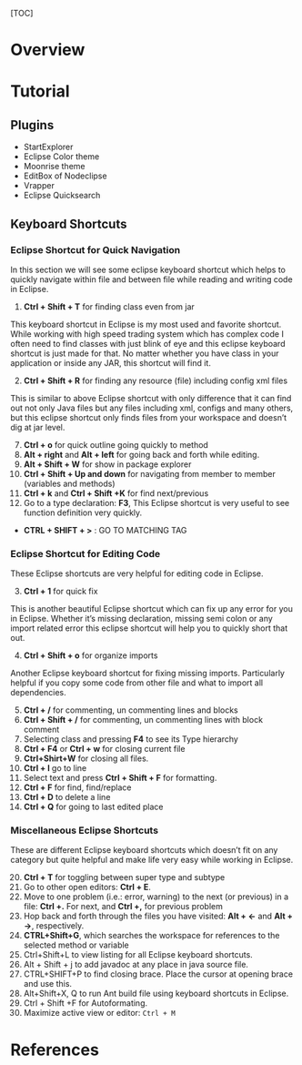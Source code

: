 [TOC]

# Overview


# Tutorial

## Plugins

- StartExplorer
- Eclipse Color theme
- Moonrise theme
- EditBox of Nodeclipse
- Vrapper
- Eclipse Quicksearch

## Keyboard Shortcuts

### Eclipse Shortcut for Quick Navigation

In this section we will see some eclipse keyboard shortcut which helps
to quickly navigate within file and between file while reading and
writing code in Eclipse.

1) **Ctrl + Shift + T** for finding class even from jar

This keyboard shortcut in Eclipse is my most used and favorite shortcut.
While working with high speed trading system which has complex code I
often need to find classes with just blink of eye and this eclipse
keyboard shortcut is just made for that. No matter whether you have
class in your application or inside any JAR, this shortcut will find it.

2) **Ctrl + Shift + R** for finding any resource (file) including config
   xml files

This is similar to above Eclipse shortcut with only difference that it
can find out not only Java files but any files including xml, configs
and many others, but this eclipse shortcut only finds files from your
workspace and doesn’t dig at jar level.

7) **Ctrl + o** for quick outline going quickly to method
9) **Alt + right** and **Alt + left** for going back and forth while editing.
12) **Alt + Shift + W** for show in package explorer
13) **Ctrl + Shift + Up and down** for navigating from member to member (variables and methods)
15) **Ctrl + k** and **Ctrl + Shift +K** for find next/previous
24) Go to a type declaration: **F3**, This Eclipse shortcut is very useful to see function definition very quickly.
- **CTRL + SHIFT + >** : GO TO MATCHING TAG

### Eclipse Shortcut for Editing Code

These Eclipse shortcuts are very helpful for editing code in Eclipse.

3) **Ctrl + 1** for quick fix

This is another beautiful Eclipse shortcut which can fix up any error
for you in Eclipse. Whether it’s missing declaration, missing semi colon
or any import related error this eclipse shortcut will help you to
quickly short that out.

4) **Ctrl + Shift + o** for organize imports

Another Eclipse keyboard shortcut for fixing missing imports.
Particularly helpful if you copy some code from other file and what to
import all dependencies.

5) **Ctrl + /** for commenting, un commenting lines and blocks
6) **Ctrl + Shift + /** for commenting, un commenting lines with block comment
8) Selecting class and pressing **F4** to see its Type hierarchy
10) **Ctrl + F4** or **Ctrl + w** for closing current file
11) **Ctrl+Shirt+W** for closing all files.
14) **Ctrl + l** go to line
16) Select text and press **Ctrl + Shift + F** for formatting.
17) **Ctrl + F** for find, find/replace
18) **Ctrl + D** to delete a line
19) **Ctrl + Q** for going to last edited place

### Miscellaneous Eclipse Shortcuts

These are different Eclipse keyboard shortcuts which doesn’t fit on any category but quite helpful and make life very easy while working in Eclipse.

20) **Ctrl + T** for toggling between super type and subtype
21) Go to other open editors: **Ctrl + E**.
22) Move to one problem (i.e.: error, warning) to the next (or previous) in a file: **Ctrl +.** For next, and **Ctrl +,** for previous problem
23) Hop back and forth through the files you have visited: **Alt + ←** and **Alt + →**, respectively.
25) **CTRL+Shift+G**, which searches the workspace for references to the selected method or variable
26) Ctrl+Shift+L to view listing for all Eclipse keyboard shortcuts.
27) Alt + Shift + j to add javadoc at any place in java source file.
28) CTRL+SHIFT+P to find closing brace. Place the cursor at opening brace and use this.
29) Alt+Shift+X, Q to run Ant build file using keyboard shortcuts in Eclipse.
30) Ctrl + Shift +F for Autoformating.
31) Maximize active view or editor: `Ctrl + M`

# References

[source]: http://javarevisited.blogspot.com/2010/10/eclipse-tutorial-most-useful-eclipse.html#ixzz3El9zbjJu
